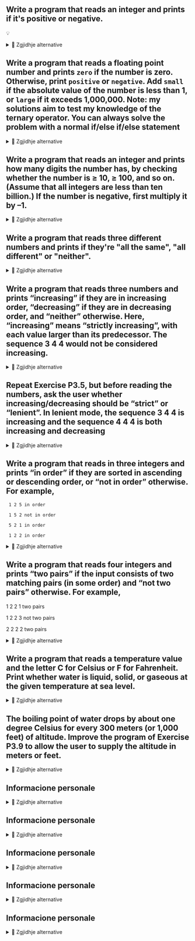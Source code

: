 ## Write a program that reads an integer and prints if it's positive or negative.
💡

<details><summary>💾 Zgjidhje alternative </summary>
<p>
  
```java
import java.util.Scanner;
public class P3_01 {
    public static void main(String[] args) {
        Scanner input = new Scanner(System.in);
        System.out.print("Number: ");
        int number = input.nextInt();
        input.close();
        System.out.println((number > 0)?  "Positive":
                           (number == 0)? "Zero":
                                          "Negative");
    }
}

```

</p>
</details>

## Write a program that reads a floating ­point number and prints `zero` if the number is zero. Otherwise, print `positive` or `negative`. Add `small` if the absolute value   of the number is less than 1, or `large` if it exceeds 1,000,000. Note: my solutions aim to test my knowledge of the ternary operator. You can always solve the problem with a normal if/else if/else statement

<details><summary>💾 Zgjidhje alternative </summary>
<p>

```java
import java.util.Scanner;
public class P3_02 {
    public static void main(String[] args) {
        Scanner input = new Scanner(System.in);
        System.out.print("Number: ");
        double number = input.nextDouble();
        input.close();
        System.out.print((number > 0)? 
                             (number < 1)? "Positive small":
                             (number > 1000000)? "Positive large":
                             "Positive":
                         (number < 0)? 
                             (number < 1)? "Negative small":    
                             (number > 1000000)? "Negative large":
                             "Negative":
                         "Zero");
    }
}
```

</p>
</details>

## Write a program that reads an integer and prints how many digits the number has, by checking whether the number is ≥ 10, ≥ 100, and so on. (Assume that all integers are less than ten billion.) If the number is negative, first multiply it by –1.

<details><summary>💾 Zgjidhje alternative </summary>
<p>
  
```java
import java.util.Scanner;
public class P3_03 {
    public static void main(String[] args) {
        Scanner input = new Scanner(System.in);
        long number = input.nextInt();
        input.close();
        int num_digits = 1;
        if (number < 0) number *= -1;
        if (number >= 10 && number < 100)
        {
            num_digits = 2;
        }
        else if (number >= 100 && number < 1000) 
        {
            num_digits = 3;
        }
        else if (number >= 1000 && number < 10000)
        {
            num_digits = 4;
        }
        else if (number >= 10000 && number< 100000)
        {
            num_digits = 5;            
        }
        else if (number >= 100000 && number < 1000000)
        {
            num_digits = 6;            
        }
        else if (number >= 1000000 && number < 10000000)
        {
            num_digits = 7;
        }
        else if (number >= 10000000 && number < 100000000)
        {
            num_digits = 8;            
        }
        else if (number >= 100000000 && number < 1000000000)
        {
            num_digits = 9;
        }
        else if (number >= 1000000000 && number < 1000000000)
        {
            num_digits = 10;
        }
        else
        {
            System.out.println("Number greater than 10 billion.");
        }
        System.out.printf("Num digits: %d", num_digits);
    }
}

```

</p>
</details>


## Write a program that reads three different numbers and prints if they're "all the same", "all different" or "neither".

<details><summary>💾 Zgjidhje alternative </summary>
<p>

```java
import java.util.Scanner;
public class P3_04 {
    public static void main(String[] args) {
        Scanner input = new Scanner(System.in);
        double n1 = input.nextDouble();
        double n2 = input.nextDouble();
        double n3 = input.nextDouble();
        input.close();
        
        if ((n1 == n2) && (n2 == n3))
        {
            System.out.println("All the same");
        }
        else if ((n1 != n2) && (n1 != n3))
        {
            System.out.println("All different");
        }
        else
        {
            System.out.println("Neither");
        }
    }
}
```

</p>
</details>

## Write a program that reads three numbers and prints “increasing” if they are  in increasing order, “decreasing” if they are in decreasing order, and “neither”  otherwise. Here, “increasing” means “strictly increasing”, with each value larger  than its predecessor. The sequence 3 4 4 would not be considered increasing.

<details><summary>💾 Zgjidhje alternative </summary>
<p>
  
```java
import java.util.Scanner;
public class P3_05 {
    public static void main(String[] args) {
        Scanner input = new Scanner(System.in);
        double n1 = input.nextDouble();
        double n2 = input.nextDouble();
        double n3 = input.nextDouble();
        input.close();
        System.out.println((n1 > n2 == true) && (n2 > n3 == true)? "Decreasing":
                           (n1 < n2 == true) && (n2 < n3 == true)? "Increasing":
                                                                   "Neither");
    }
}
```

</p>
</details>

## Repeat Exercise P3.5, but before reading the numbers, ask the user whether increasing/decreasing should be “strict” or “lenient”. In lenient mode, the sequence 3 4 4 is increasing and the sequence 4 4 4 is both increasing and decreasing

<details><summary>💾 Zgjidhje alternative </summary>
<p>

```java
import java.util.Scanner;


public class P3_06 {
    public static void main(String[] args) {
        Scanner input = new Scanner(System.in);
        System.out.print("Strict or lenient? ");
        String mode = input.next().toLowerCase();
        double n1 = input.nextDouble();
        double n2 = input.nextDouble();
        double n3 = input.nextDouble();
        input.close();
        if (mode.equals("strict"))
        {
            if ((n1 < n2) && (n2 < n3))
            {
                System.out.println("Increasing");
            }
            else if ((n1 > n2) && (n2 > n3))
            {
                System.out.println("Decreasing");
            }
            else
            {
                System.out.println("Neither");
            }
        }
        else if (mode.equals("lenient"))
        {
            if (((n1 <= n2) && (n2 < n3)) || ((n1 < n2 ) && (n2 <= n3)))
            {
                System.out.println("Increasing");
            }
            else if ((n1 >= n2) && (n2 > n3) || ((n1 > n2) && (n2 >= n3)))
            {
                System.out.println("Decreasing");
            }
            else if ((n1 == n2) && (n2 == n3))
            {
                System.out.println("Increasing and decreasing");
            }
            else
            {
                System.out.println("Neither");
            }
        }
    }
}
```

</p>
</details>

## Write a program that reads in three integers and prints “in order” if they are sorted in  ascending or descending order, or “not in order” otherwise. For example,

     1 2 5 in order
     
     1 5 2 not in order
     
     5 2 1 in order
     
     1 2 2 in order

<details><summary>💾 Zgjidhje alternative </summary>
<p>

```java
import java.util.Scanner;
public class P3_07 {
    public static void main(String[] args) {
        Scanner input = new Scanner(System.in);
        double n1 = input.nextDouble();
        double n2 = input.nextDouble();
        double n3 = input.nextDouble();
        if ((n1 <= n2  && n2 < n3) || (n1 < n2 && n2 <= n3) || (n1 > n2 && n2 >= n3) || (n1 >= n2 && n2 > n3))
        {
            System.out.println("In order");
        }
        else
        {
            System.out.println("Not in order");
        }
        input.close();
    }
}
```

</p>
</details>

## Write a program that reads four integers and prints “two pairs” if the input consists of two matching pairs (in some order) and “not two pairs” otherwise. For example,

  1 2 2 1   two pairs
  
  1 2 2 3   not two pairs
  
  2 2 2 2   two pairs  

<details><summary>💾 Zgjidhje alternative </summary>
<p>

```java
import java.util.Scanner;
public class P3_08 {
  public static void main(String[] args) {
    Scanner input = new Scanner(System.in);
    double n1 = input.nextDouble();
    double n2 = input.nextDouble();
    double n3 = input.nextDouble();
    double n4 = input.nextDouble();
    if (n1 == n2 || n1 == n3 || n1 == n4 || n2 == n3 || n2 == n4 || n3 == n4) {
      System.out.println("Two pairs");
    } else {
      System.out.println("Not two pairs");
    }
    input.close();
  }
}
```

</p>
</details>

## Write a program that reads a temperature value and the letter C for Celsius or F for  Fahrenheit. Print whether water is liquid, solid, or gaseous at the given temperature at sea level.

<details><summary>💾 Zgjidhje alternative </summary>
<p>

```java
import java.util.Scanner;
public class P3_09 {
  public static void main(String[] args) {
    Scanner input = new Scanner(System.in);
    System.out.print("Temperature type: ");
    String temp_type = input.next();
    System.out.print("Temperature value: ");
    double temp_value = input.nextDouble();
    input.close();
    if (temp_type.equals("C")) {
      if (temp_value >= 0 && temp_value <= 100) {
        System.out.println("Water is liquid.");
      } else if (temp_value > 100) {
        System.out.println("Water is gaseous.");
      } else {
        System.out.println("Water is solid.");
      }
    } else if (temp_type.equals("F")) {
      if (temp_value >= 32 && temp_value < 132) {
        System.out.println("Water is liquid.");
      } else if (temp_value >= 132) {
        System.out.println("Water is gaseous.");
      } else {
        System.out.println("Water is solid.");
      }
    }
  }
}
```

</p>
</details>

## The boiling point of water drops by about one degree Celsius for every 300 meters (or 1,000 feet) of altitude. Improve the program of Exercise P3.9 to allow the user to supply the altitude in meters or feet.

<details><summary>💾 Zgjidhje alternative </summary>
<p>

```java
import java.util.Scanner;
public class P3_10 {
	public static void main(String[] args) {
		final int FREEZE_CELSIUS = 0;
		final int FREEZE_FAHRENHEIT = 32;
		double boil_celsius = 100;
		double boil_fahrenheit = 212;

		Scanner input = new Scanner(System.in);
		System.out.print("Temperature type (C/F): ");
		String temp_type = input.next();
		System.out.print("Temperature value: ");
		double temp_value = input.nextDouble();
		System.out.print("Altitude type (M/F): ");
		String alt_type = input.next();
		System.out.print("Altitude value: ");
		double alt_value = input.nextDouble();
		input.close();

		if (temp_type.equals("C")) {
			if (alt_type.equals("M")) {
				boil_celsius -= alt_value / 300;
			} else {
				boil_celsius -= alt_value / 1000;
			}

			if (temp_value <= FREEZE_CELSIUS) {
				System.out.println("Solid");
			} else if (temp_value >= boil_celsius) {
				System.out.println("Gas");
			} else {
				System.out.println("Liquid");
			}
		} else {
			if (alt_type.equals("M")) {
				boil_fahrenheit -= alt_value / 300;
			}
			else {
				boil_fahrenheit -= alt_value / 1000;
			}
			if (temp_value <= FREEZE_FAHRENHEIT) {
				System.out.println("Solid");
			} else if (temp_value >= boil_fahrenheit) {
				System.out.println("Gas");
			} else {
				System.out.println("Solid");
			}
		}
	}
}
```

</p>
</details>

## Informacione personale

<details><summary>💾 Zgjidhje alternative </summary>
<p>

```java

```

</p>
</details>

## Informacione personale

<details><summary>💾 Zgjidhje alternative </summary>
<p>

```java

```

</p>
</details>

## Informacione personale

<details><summary>💾 Zgjidhje alternative </summary>
<p>

```java

```

</p>
</details>

## Informacione personale

<details><summary>💾 Zgjidhje alternative </summary>
<p>

```java

```

</p>
</details>

## Informacione personale

<details><summary>💾 Zgjidhje alternative </summary>
<p>

```java

```

</p>
</details>
